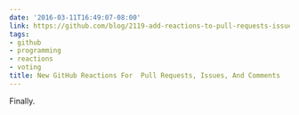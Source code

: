```yaml
---
date: '2016-03-11T16:49:07-08:00'
link: https://github.com/blog/2119-add-reactions-to-pull-requests-issues-and-comments
tags:
- github
- programming
- reactions
- voting
title: New GitHub Reactions For  Pull Requests, Issues, And Comments
---
```


Finally.
